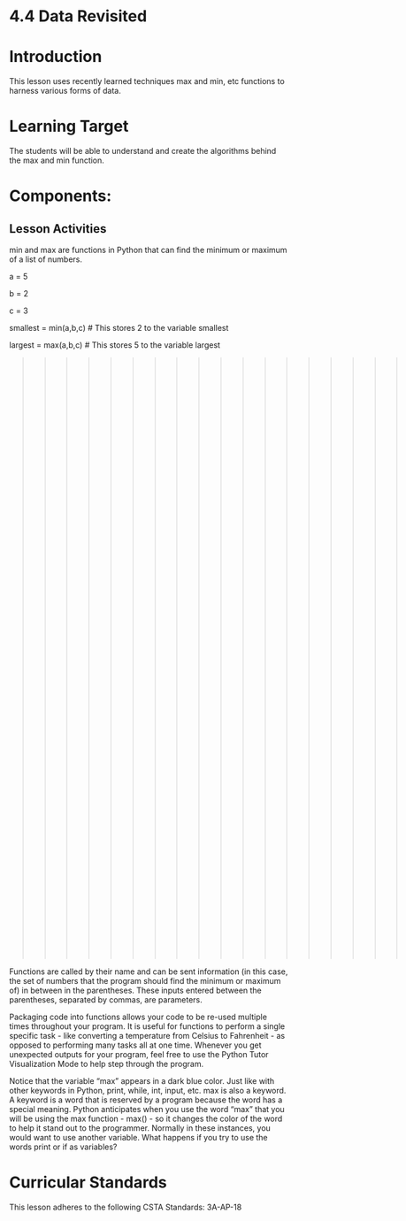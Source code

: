 # 4.4 Data Revisited
# Introduction
This lesson uses recently learned techniques max and min, etc functions to harness various forms of data.

# Learning Target
The students will be able to understand and create the algorithms behind the max and min function.

# Components:

## Lesson Activities
min and max are functions in Python that can find the minimum or maximum of a list of numbers.

a = 5

b = 2

c = 3

smallest = min(a,b,c)  # This stores 2 to the variable smallest

largest = max(a,b,c)  # This stores 5 to the variable largest

>>>>>>>>>>>>>>>>>>>>>>>>>>>>>>>>>>>>>>>>>>>>>>>>>.
We've been using functions all along, but have been calling them commands.

Functions are called by their name and can be sent information (in this case, the set of numbers that the program should find the minimum or maximum of) in between in the parentheses. These inputs entered between the parentheses, separated by commas, are parameters.

Packaging code into functions allows your code to be re-used multiple times throughout your program. It is useful for functions to perform a single specific task - like converting a temperature from Celsius to Fahrenheit - as opposed to performing many tasks all at one time. 
Whenever you get unexpected outputs for your program, feel free to use the Python Tutor Visualization Mode to help step through the program. 

Notice that the variable “max” appears in a dark blue color. Just like with other keywords in Python, print, while, int, input, etc. max is also a keyword. A keyword is a word that is reserved by a program because the word has a special meaning. Python anticipates when you use the word “max” that you will be using the max function - max() - so it changes the color of the word to help it stand out to the programmer. Normally in these instances, you would want to use another variable. What happens if you try to use the words print or if as variables?

# Curricular Standards
This lesson adheres to the following CSTA Standards: 3A-AP-18

